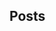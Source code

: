 ## Posts

<!-- <div align="right">
Stay awhile and listen on <a href="https://soundcloud.com/joshduffney/sets/letters">SoundCloud</a>
</div> -->

<br>

